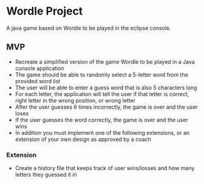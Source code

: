 # Wordle Project

A java game based on Wordle to be played in the eclipse console.

## MVP

- Recreate a simplified version of the game Wordle to be played in a Java console application
- The game should be able to randomly select a 5-letter word from the provided word list
- The user will be able to enter a guess word that is also 5 characters long
- For each letter, the application will tell the user if that letter is correct, right letter in the wrong position, or wrong letter
- After the user guesses 6 times incorrectly, the game is over and the user loses
- If the user guesses the word correctly, the game is over and the user wins
- In addition you must implement one of the following extensions, or an extension of your own design as approved by a coach

### Extension

- Create a history file that keeps track of user wins/losses and how many letters they guessed it in

